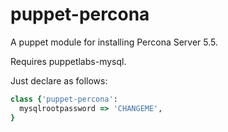 puppet-percona
==============

A puppet module for installing Percona Server 5.5. 

Requires puppetlabs-mysql.

Just declare as follows:

```ruby
class {'puppet-percona':
  mysqlrootpassword => 'CHANGEME',
}
```

